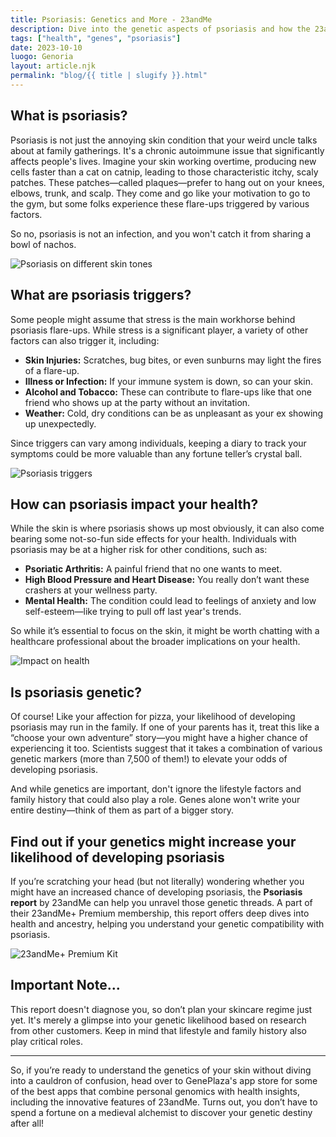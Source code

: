 ```yaml
---
title: Psoriasis: Genetics and More - 23andMe
description: Dive into the genetic aspects of psoriasis and how the 23andMe app can help you understand your risk.
tags: ["health", "genes", "psoriasis"]
date: 2023-10-10
luogo: Genoria
layout: article.njk
permalink: "blog/{{ title | slugify }}.html"
---
```


## What is psoriasis?

Psoriasis is not just the annoying skin condition that your weird uncle talks about at family gatherings. It's a chronic autoimmune issue that significantly affects people's lives. Imagine your skin working overtime, producing new cells faster than a cat on catnip, leading to those characteristic itchy, scaly patches. These patches—called plaques—prefer to hang out on your knees, elbows, trunk, and scalp. They come and go like your motivation to go to the gym, but some folks experience these flare-ups triggered by various factors.

So no, psoriasis is not an infection, and you won't catch it from sharing a bowl of nachos.

![Psoriasis on different skin tones](https://www.23andme.com/wp-content/uploads/sites/2/2022/05/psoriasis-on-skin-tone-diagram-300x247-1-1.png)

## What are psoriasis triggers?

Some people might assume that stress is the main workhorse behind psoriasis flare-ups. While stress is a significant player, a variety of other factors can also trigger it, including:

* **Skin Injuries:** Scratches, bug bites, or even sunburns may light the fires of a flare-up.
* **Illness or Infection:** If your immune system is down, so can your skin.
* **Alcohol and Tobacco:** These can contribute to flare-ups like that one friend who shows up at the party without an invitation.
* **Weather:** Cold, dry conditions can be as unpleasant as your ex showing up unexpectedly.

Since triggers can vary among individuals, keeping a diary to track your symptoms could be more valuable than any fortune teller’s crystal ball.

![Psoriasis triggers](https://www.23andme.com/wp-content/uploads/sites/2/2022/05/psoriasis-triggers-234x300-1-1.png)

## How can psoriasis impact your health?

While the skin is where psoriasis shows up most obviously, it can also come bearing some not-so-fun side effects for your health. Individuals with psoriasis may be at a higher risk for other conditions, such as:

* **Psoriatic Arthritis:** A painful friend that no one wants to meet.
* **High Blood Pressure and Heart Disease:** You really don’t want these crashers at your wellness party.
* **Mental Health:** The condition could lead to feelings of anxiety and low self-esteem—like trying to pull off last year's trends.

So while it’s essential to focus on the skin, it might be worth chatting with a healthcare professional about the broader implications on your health.

![Impact on health](https://www.23andme.com/wp-content/uploads/sites/2/2022/05/psoriasis-health-impact-300x156-1-1.png)

## Is psoriasis genetic?

Of course! Like your affection for pizza, your likelihood of developing psoriasis may run in the family. If one of your parents has it, treat this like a “choose your own adventure” story—you might have a higher chance of experiencing it too. Scientists suggest that it takes a combination of various genetic markers (more than 7,500 of them!) to elevate your odds of developing psoriasis.

And while genetics are important, don't ignore the lifestyle factors and family history that could also play a role. Genes alone won't write your entire destiny—think of them as part of a bigger story.

## Find out if your genetics might increase your likelihood of developing psoriasis

If you’re scratching your head (but not literally) wondering whether you might have an increased chance of developing psoriasis, the **Psoriasis report** by 23andMe can help you unravel those genetic threads. A part of their 23andMe+ Premium membership, this report offers deep dives into health and ancestry, helping you understand your genetic compatibility with psoriasis. 

![23andMe+ Premium Kit](https://www.23andme.com/uploads/sites/2/20240109213029/Premium.jpg)

## Important Note...
This report doesn't diagnose you, so don’t plan your skincare regime just yet. It's merely a glimpse into your genetic likelihood based on research from other customers. Keep in mind that lifestyle and family history also play critical roles.

---

So, if you’re ready to understand the genetics of your skin without diving into a cauldron of confusion, head over to GenePlaza's app store for some of the best apps that combine personal genomics with health insights, including the innovative features of 23andMe. Turns out, you don’t have to spend a fortune on a medieval alchemist to discover your genetic destiny after all!